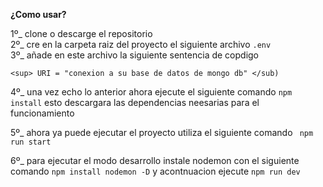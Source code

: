 **¿Como usar?** 

1º_ clone o descarge el repositorio <br>
2º_ cre en la carpeta raiz del proyecto el siguiente archivo `.env`<br>
3º_ añade en este archivo la siguiente sentencia de copdigo

    <sup> URI = "conexion a su base de datos de mongo db" </sub)

4º_ una vez echo lo anterior ahora ejecute el siguiente comando ``` npm install ``` esto descargara las dependencias neesarias para el funcionamiento

5º_ ahora ya puede ejecutar el proyecto utiliza el siguiente comando ``` npm run start``` 

6º_ para ejecutar el modo desarrollo instale nodemon con el siguiente comando ``` npm install nodemon -D ```
    y acontnuacion ejecute ``` npm run dev ```
